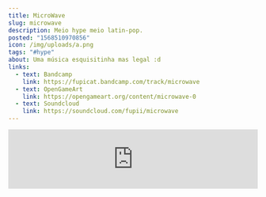 ```yaml
---
title: MicroWave
slug: microwave
description: Meio hype meio latin-pop.
posted: "1568510970856"
icon: /img/uploads/a.png
tags: "#hype"
about: Uma música esquisitinha mas legal :d
links:
  - text: Bandcamp
    link: https://fupicat.bandcamp.com/track/microwave
  - text: OpenGameArt
    link: https://opengameart.org/content/microwave-0
  - text: Soundcloud
    link: https://soundcloud.com/fupii/microwave
---
```

<iframe style="border: 0; width: 100%; height: 120px; max-width: 700px; margin: auto; height: 120px;" src="https://bandcamp.com/EmbeddedPlayer/track=147721498/size=large/bgcol=333333/linkcol=ffffff/tracklist=false/artwork=small/transparent=true/" seamless><a href="https://fupicat.bandcamp.com/track/microwave">MicroWave by fupicat</a></iframe>